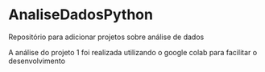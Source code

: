 # AnaliseDadosPython
Repositório para adicionar projetos sobre análise de dados 

A análise do projeto 1 foi realizada utilizando o google colab para facilitar o desenvolvimento

